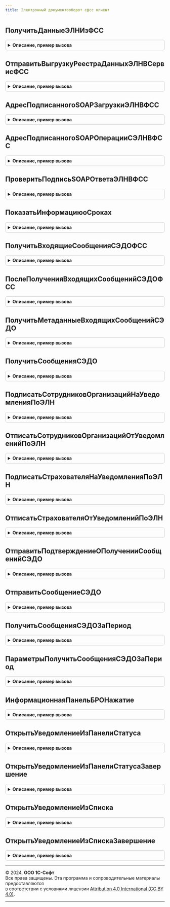 ```yaml
---
title: Электронный документооборот сфсс клиент
---
```



## ПолучитьДанныеЭЛНИзФСС
<details style="margin: 1em 0; padding: 0.5em; border: 1px solid #ccc; border-radius: 6px;">

<summary style="font-weight: bold; cursor: pointer;">Описание, пример вызова</summary>

```bsl

// Получение от веб-сервису СФР и расшифровка, проверка подписи листка нетрудоспособности.
//
// Параметры:
//  ВыполняемоеОповещение       - ОписаниеОповещения - описание процедуры, принимающей результат.
//    Результат                            - Структура:
//      * ПодписьВалидна                     - Булево - результат проверки подписи.
//      * АдресРасшифрованногоОтветаSOAP     - Строка - адрес во временном хранилище незашифрованного ответа SOAP от веб-сервиса СФР.
//                                         - Неопределено - при ошибке.
//
//  ЗапросДляПолученияЭЛН - Структура:
//    * Организация                - СправочникСсылка.Организации - организация, сертификатом которой для ФСС подписывать.
//    * РегистрационныйНомерФСС    - Строка - регистрационный номер СФР или регистрационный номер ФСС организации.
//    * ЭтоРегистрационныйНомерСФР - Булево или Неопределено - необязательный ключ, указывает на передачу в ключе
//                                   "РегистрационныйНомерФСС" регистрационного номера СФР.
//    * ТекстXML                   - Строка - XML запроса SOAP операции с листком нетрудоспособности без подписи.
//
Процедура ПолучитьДанныеЭЛНИзФСС(ВыполняемоеОповещение, ЗапросДляПолученияЭЛН) Экспорт
```

Пример вызова
```bsl
ЭлектронныйДокументооборотСФССКлиент.ПолучитьДанныеЭЛНИзФСС(ВыполняемоеОповещение, ЗапросДляПолученияЭЛН) 
```
</details>

## ОтправитьВыгрузкуРеестраДанныхЭЛНВСервисФСС
<details style="margin: 1em 0; padding: 0.5em; border: 1px solid #ccc; border-radius: 6px;">

<summary style="font-weight: bold; cursor: pointer;">Описание, пример вызова</summary>

```bsl

// Подписание, шифрование, отправка на веб-сервису ФСС реестра электронных листков нетрудоспособности и получение результатов.
//
// Параметры:
//  ВыполняемоеОповещение   - ОписаниеОповещения - описание процедуры, принимающей результат.
//    Результат                            - Структура:
//      * ПодписьВалидна                     - Булево - результат проверки подписи.
//      * АдресРасшифрованногоОтветаSOAP     - Строка - адрес во временном хранилище незашифрованного ответа SOAP от веб-сервиса ФСС.
//                                         - Неопределено - при ошибке.
//
//  ВыгрузкаРеестраДанныхЭЛН - Структура:
//    * Организация             - СправочникСсылка.Организации - организация, сертификатом которой для ФСС подписывать.
//    * РегистрационныйНомерФСС - Строка - регистрационный номер организации в ФСС.
//    * ТекстXML                - Строка - XML выгрузки реестра ЭЛН.
//
Процедура ОтправитьВыгрузкуРеестраДанныхЭЛНВСервисФСС( Экспорт
```

Пример вызова
```bsl
ЭлектронныйДокументооборотСФССКлиент.ОтправитьВыгрузкуРеестраДанныхЭЛНВСервисФСС();
```
</details>

## АдресПодписанногоSOAPЗагрузкиЭЛНВФСС
<details style="margin: 1em 0; padding: 0.5em; border: 1px solid #ccc; border-radius: 6px;">

<summary style="font-weight: bold; cursor: pointer;">Описание, пример вызова</summary>

```bsl

// Устарела. Используется в составе ОтправитьВыгрузкуРеестраДанныхЭЛНВСервисФСС.
// Получение адреса подписанного, зашифрованного запроса к веб-сервису ФСС для отправки реестра листков нетрудоспособности.
//
// Параметры:
//  ВыполняемоеОповещение   - ОписаниеОповещения - описание процедуры, принимающей результат.
//    Результат               - Строка - адрес во временном хранилище подписанного или подписанного и зашифрованного запроса SOAP
//                                       к веб-сервису ФСС.
//                              Неопределено - при ошибке.
//
//  ОрганизацияСсылка       - СправочникСсылка.Организации - организация, сертификатом которой для ФСС подписывать.
//
//  РегистрационныйНомерФСС - Строка - регистрационный номер ФСС.
//
//  ВыгрузкаЭЛН             - Строка - XML выгрузки ЭЛН.
//
//  ЗашифроватьSOAP         - Булево - если Истина, запрос будет подписан и зашифрован, иначе только подписан.
//
Процедура АдресПодписанногоSOAPЗагрузкиЭЛНВФСС( Экспорт
```

Пример вызова
```bsl
ЭлектронныйДокументооборотСФССКлиент.АдресПодписанногоSOAPЗагрузкиЭЛНВФСС();
```
</details>

## АдресПодписанногоSOAPОперацииСЭЛНВФСС
<details style="margin: 1em 0; padding: 0.5em; border: 1px solid #ccc; border-radius: 6px;">

<summary style="font-weight: bold; cursor: pointer;">Описание, пример вызова</summary>

```bsl

// Устарела. Используется в составе ПолучитьДанныеЭЛНИзФСС.
// Получение адреса подписанного, зашифрованного запроса к веб-сервису ФСС для выполнения операции с листком нетрудоспособности
// (получения ЭЛН, прекращения действия ЭЛН).
//
// Параметры:
//  ВыполняемоеОповещение       - ОписаниеОповещения - описание процедуры, принимающей результат.
//    Результат                   - Строка - адрес во временном хранилище подписанного или подписанного и зашифрованного запроса SOAP
//                                           к веб-сервису ФСС.
//                                  Неопределено - при ошибке.
//
//  ОрганизацияСсылка           - СправочникСсылка.Организации - организация, сертификатом которой для ФСС подписывать.
//
//  ВыгрузкаЗапросаОперацииСЭЛН - Строка - XML запроса SOAP операции с листком нетрудоспособности без подписи.
//
//  ЗашифроватьSOAP             - Булево - если Истина, запрос будет подписан и зашифрован, иначе только подписан.
//
Процедура АдресПодписанногоSOAPОперацииСЭЛНВФСС( Экспорт
```

Пример вызова
```bsl
ЭлектронныйДокументооборотСФССКлиент.АдресПодписанногоSOAPОперацииСЭЛНВФСС();
```
</details>

## ПроверитьПодписьSOAPОтветаЭЛНВФСС
<details style="margin: 1em 0; padding: 0.5em; border: 1px solid #ccc; border-radius: 6px;">

<summary style="font-weight: bold; cursor: pointer;">Описание, пример вызова</summary>

```bsl

// Устарела. Используется в составе ПолучитьДанныеЭЛНИзФСС и ОтправитьВыгрузкуРеестраДанныхЭЛНВСервисФСС.
// Получение адреса расшифрованного ответа веб-сервиса ФСС на запрос операции с листком нетрудоспособности, а также результатов
// проверки подписи ответа.
//
// Параметры:
//  ВыполняемоеОповещение                - ОписаниеОповещения - описание процедуры, принимающей результат.
//    Результат                            - Структура:
//      * ПодписьВалидна                     - Булево - результат проверки подписи.
//      * АдресРасшифрованногоОтветаSOAP     - Строка - адрес во временном хранилище незашифрованного ответа SOAP от веб-сервиса ФСС.
//                                         - Неопределено - при ошибке.
//
//  ОрганизацияСсылка                    - СправочникСсылка.Организации - организация, сертификатом которой для ФСС расшифровывать.
//
//  АдресПодписанногоОтветаSOAP          - Строка - адрес во временном хранилище SOAP подписанного или подписанного и зашифрованного
//                                                  ответа SOAP от веб-сервиса ФСС.
//
//  РасшифроватьSOAP                     - Булево - если Истина, будет выполнена дешифрация и проверка подписи, иначе только проверка
//                                                  подписи.
//
Процедура ПроверитьПодписьSOAPОтветаЭЛНВФСС( Экспорт
```

Пример вызова
```bsl
ЭлектронныйДокументооборотСФССКлиент.ПроверитьПодписьSOAPОтветаЭЛНВФСС();
```
</details>

## ПоказатьИнформациюоСроках
<details style="margin: 1em 0; padding: 0.5em; border: 1px solid #ccc; border-radius: 6px;">

<summary style="font-weight: bold; cursor: pointer;">Описание, пример вызова</summary>

```bsl

Процедура ПоказатьИнформациюоСроках() Экспорт
```

Пример вызова
```bsl
ЭлектронныйДокументооборотСФССКлиент.ПоказатьИнформациюоСроках() 
```
</details>

## ПолучитьВходящиеСообщенияСЭДОФСС
<details style="margin: 1em 0; padding: 0.5em; border: 1px solid #ccc; border-radius: 6px;">

<summary style="font-weight: bold; cursor: pointer;">Описание, пример вызова</summary>

```bsl

// Получает данные входящих сообщений СЭДО ФСС.
// Параметры:
//  ОповещениеОбратногоВызова       - ОписаниеОповещения - описание процедуры, принимающей результат:
//    Результат                     -  Структура:
//      * БылиОшибки           - Булево - если Истина, то при выполнении операции возникали ошибки.
//      * ОшибкиПоОрганизациям - Соответствие - возвращаются массивы описаний ошибок в разрезе по организациям.
//      * ДанныеСообщенийПоОрганизациям - Соответствие - ключ соответствия организация, значение - массив структур с полями:
//        * Идентификатор           - Строка - идентификатор сообщения.
//        * Тип                     - Число  - тип сообщения согласно спецификации.
//        * Получатель              - Строка - идентификатор получателя.
//        * ТребуетсяПодтверждение  - Булево - требуется подтверждение о прочтении сообщения.
//        * Содержимое              - Строка - текстовое содержимое сообщения.
//        * Новое                   - Булево - признак того, что это это новое сообщение, данные которого ещё не были загружены.
//        * РегистрационныйНомерСФР - Строка - регистрационный номер СФР организации страхователя.
//      * РезультатыПоОрганизациям - Соответствие - ключ соответствия организация, значение - массив структур с полями:
//        * Выполнено            - Булево - признак успешного выполнения операции.
//        * ОписаниеОшибки       - Строка - содержит описание ошибки в случае, если Выполнено установлено в Ложь.
//        * ДанныеСообщения      - Структура - см. описание структуры ДанныеСообщенийПоОрганизациям.
//        * Идентификатор        - Строка - идентификатор сообщения.
//  Организации                     - Массив - массив организаций, по которым нужно получить сообщения.
//  ЗадаватьВопросОТестовомСервере  - Булево.
//  ПоказыватьДлительнуюОперацию    - Булево.
//  ТипВзаимодействия               - Число - Неопределено или 2 - обмен для страхователя, 3 - для организации (МЧД).
//
Процедура ПолучитьВходящиеСообщенияСЭДОФСС( Экспорт
```

Пример вызова
```bsl
ЭлектронныйДокументооборотСФССКлиент.ПолучитьВходящиеСообщенияСЭДОФСС();
```
</details>

## ПослеПолученияВходящихСообщенийСЭДОФСС
<details style="margin: 1em 0; padding: 0.5em; border: 1px solid #ccc; border-radius: 6px;">

<summary style="font-weight: bold; cursor: pointer;">Описание, пример вызова</summary>

```bsl

Процедура ПослеПолученияВходящихСообщенийСЭДОФСС(Результат, ПараметрыОбработчика) Экспорт
```

Пример вызова
```bsl
ЭлектронныйДокументооборотСФССКлиент.ПослеПолученияВходящихСообщенийСЭДОФСС(Результат, ПараметрыОбработчика) 
```
</details>

## ПолучитьМетаданныеВходящихСообщенийСЭДО
<details style="margin: 1em 0; padding: 0.5em; border: 1px solid #ccc; border-radius: 6px;">

<summary style="font-weight: bold; cursor: pointer;">Описание, пример вызова</summary>

```bsl

// Получает список входящих сообщений для организаций-страхователей с сервера СЭДО ФСС.
//
// Параметры:
//  ОповещениеОбратногоВызова       - ОписаниеОповещения - описание процедуры, принимающей результат.
//    Результат                            - Структура:
//      * Выполнено         - Булево - признак успешного выполнения операции.
//      * ОписаниеОшибки    - Строка - содержит описание ошибки в случае, если Выполнено установлено в Ложь.
//      * ДанныеСообщенийПоОрганизациям   - Соответствие - соответствие организаций данным сообщений.
//        * Ключ     - СправочникСсылка.Организации - организация, для который были получены данные сообщений.
//        * Значение - Массив - массив структур с данными сообщений:
//          * Идентификатор          - Строка - идентификатор сообщения.
//          * Тип                    - Число  - тип сообщения согласно спецификации.
//          * Получатель             - Строка - идентификатор получателя.
//          * ТребуетсяПодтверждение - Булево - требуется подтверждение о прочтении сообщения.
//          * Новое                  - Булево - признак того, что это новое сообщение, данные которого ещё не были загружены.
//          * РегистрационныйНомерСФР - Строка - регистрационный номер СФР организации страхователя.
//  Организации     - Массив - список организаций, для которых будет запрошен список сообщений.
//  ДатаСообщений  - Дата - дата, за которую будет возвращен список входящих сообщений.
//
Процедура ПолучитьМетаданныеВходящихСообщенийСЭДО(ОповещениеОбратногоВызова, Экспорт
```

Пример вызова
```bsl
ЭлектронныйДокументооборотСФССКлиент.ПолучитьМетаданныеВходящихСообщенийСЭДО(ОповещениеОбратногоВызова, );
```
</details>

## ПолучитьСообщенияСЭДО
<details style="margin: 1em 0; padding: 0.5em; border: 1px solid #ccc; border-radius: 6px;">

<summary style="font-weight: bold; cursor: pointer;">Описание, пример вызова</summary>

```bsl

// Получает содержимое входящих сообщений для страхователя с сервера СЭДО ФСС.
//
// Параметры:
//  ОповещениеОбратногоВызова        - ОписаниеОповещения - описание процедуры, принимающей результат:
//    Результат  - Структура:
//      * БылиОшибки           - Булево - если Истина, то при выполнении операции возникали ошибки.
//      * Ошибки               - Массив - содержит описание ошибки в случае, если Выполнено установлено в Ложь.
//      * ДанныеСообщений   - Массив - массив структур с данными сообщений:
//          * Идентификатор           - Строка - идентификатор сообщения.
//          * Тип                     - Число - тип сообщения согласно спецификации.
//          * Получатель              - Строка - идентификатор получателя.
//          * Содержимое              - Строка - текстовое содержимое сообщения.
//          * ТребуетсяПодтверждение  - Булево - требуется подтверждение о прочтении сообщения
//          * РегистрационныйНомерСФР - Строка - регистрационный номер СФР организации страхователя.
//      * РезультатыПолучения    - Массив - массив структур с полями:
//          * Выполнено            - Булево - признак успешного выполнения операции.
//          * ОписаниеОшибки       - Строка - содержит описание ошибки в случае, если Выполнено установлено в Ложь.
//          * ДанныеСообщения      - Структура - см. описание структуры ДанныеСообщений.
//          * Идентификатор        - Строка - идентификатор сообщения.
//  Организация                      - СправочникСсылка.Организации - организация страхователь.
//  Идентификаторы                   - Массив - массив строковых идентификаторов сообщений, которые требуется получить.
//  ОткрыватьФормуДлительнойОперации - Булево
//  ЗадаватьВопросОТестовомСервере   - Булево
//  ТипыВзаимодействий               - Массив - типы взаимодействий по идентификаторам сообщений
//                                              при значении Неопределено берутся типы взаимодействия по умолчанию
//                                              ДокументооборотСФССКлиентСервер.ТипВзаимодействияСтраховательСЭДО(),
//                                              для МЧД использовать тип взаимодействия
//                                              ДокументооборотСФССКлиентСервер.ТипВзаимодействияОрганизацияСЭДО().
//
Процедура ПолучитьСообщенияСЭДО( Экспорт
```

Пример вызова
```bsl
ЭлектронныйДокументооборотСФССКлиент.ПолучитьСообщенияСЭДО();
```
</details>

## ПодписатьСотрудниковОрганизацийНаУведомленияПоЭЛН
<details style="margin: 1em 0; padding: 0.5em; border: 1px solid #ccc; border-radius: 6px;">

<summary style="font-weight: bold; cursor: pointer;">Описание, пример вызова</summary>

```bsl

// Подписывает сотрудников на уведомления об изменении статусов ЭЛН в ФСС.
// Параметры:
//  ОповещениеОбратногоВызова       - ОписаниеОповещения - описание процедуры, принимающей результат:
//    Результат                     -  Структура:
//      * БылиОшибки           - Булево - если Истина, то при выполнении операции возникали ошибки.
//      * Ошибки               - Массив - содержит описания ошибок.
//      * РезультатыОперации   - Соответствие - результаты операции в разрезе организаций. Поля значения:
//         * Выполнено            - Булево - признак успешного выполнения операции.
//         * ОписаниеОшибки       - Строка - содержит описание ошибки в случае, если Выполнено установлено в Ложь.
//         * ИдентификаторЗапроса - Строка - идентификатор отправленного запроса.
//  СНИЛСыСотрудниковОрганизаций - Соответствие - СНИЛСы сотрудников в разрезе организаций.
//    * Ключ     - СправочникСсылка.Организации - организация.
//    * Значение - Массив - массив строк со СНИЛС сотрудников, значения СНИЛС должны содержать только цифры.
//  ПринудительноОткрепить - Булево - признак принудительно открепления сотрудников от предыдущего работодателя.
//
Процедура ПодписатьСотрудниковОрганизацийНаУведомленияПоЭЛН(ОповещениеОбратногоВызова, Экспорт
```

Пример вызова
```bsl
ЭлектронныйДокументооборотСФССКлиент.ПодписатьСотрудниковОрганизацийНаУведомленияПоЭЛН(ОповещениеОбратногоВызова, );
```
</details>

## ОтписатьСотрудниковОрганизацийОтУведомленийПоЭЛН
<details style="margin: 1em 0; padding: 0.5em; border: 1px solid #ccc; border-radius: 6px;">

<summary style="font-weight: bold; cursor: pointer;">Описание, пример вызова</summary>

```bsl

// Отписывает сотрудников от уведомлений об изменении статусов ЭЛН в ФСС.
// Параметры:
//  ОповещениеОбратногоВызова       - ОписаниеОповещения - описание процедуры, принимающей результат:
//    Результат                     -  Структура:
//      * БылиОшибки           - Булево - если Истина, то при выполнении операции возникали ошибки.
//      * Ошибки               - Массив - содержит описания ошибок.
//      * РезультатыОперации   - Соответствие - результаты операции в разрезе организаций. Поля значения:
//         * Выполнено            - Булево - признак успешного выполнения операции.
//         * ОписаниеОшибки       - Строка - содержит описание ошибки в случае, если Выполнено установлено в Ложь.
//         * ИдентификаторЗапроса - Строка - идентификатор отправленного запроса.
//  СНИЛСыСотрудниковОрганизаций - Соответствие - СНИЛСы сотрудников в разрезе организаций.
//    * Ключ     - СправочникСсылка.Организации - организация.
//    * Значение - Массив - массив строк со СНИЛС сотрудников, значения СНИЛС должны содержать только цифры.
//
Процедура ОтписатьСотрудниковОрганизацийОтУведомленийПоЭЛН(ОповещениеОбратногоВызова, Экспорт
```

Пример вызова
```bsl
ЭлектронныйДокументооборотСФССКлиент.ОтписатьСотрудниковОрганизацийОтУведомленийПоЭЛН(ОповещениеОбратногоВызова, );
```
</details>

## ПодписатьСтрахователяНаУведомленияПоЭЛН
<details style="margin: 1em 0; padding: 0.5em; border: 1px solid #ccc; border-radius: 6px;">

<summary style="font-weight: bold; cursor: pointer;">Описание, пример вызова</summary>

```bsl

// Подписывает страхователя на уведомления об изменения статусов ЭЛН в ФСС.
// Для получения уведомлений требуется также подписка сотрудников (см. ПодписатьСотрудниковНаУведомленияПоЭЛН).
// Параметры:
//  ОповещениеОбратногоВызова       - ОписаниеОповещения - описание процедуры, принимающей результат:
//    Результат                     -  Структура:
//      * Выполнено            - Булево - признак успешного выполнения операции.
//      * ОписаниеОшибки       - Строка - содержит описание ошибки в случае, если Выполнено установлено в Ложь.
//      * ИдентификаторЗапроса - Строка - идентификатор отправленного запроса.
//  Организация             - СправочникСсылка.Организации - организация страхователь.
//
Процедура ПодписатьСтрахователяНаУведомленияПоЭЛН(ОповещениеОбратногоВызова, Экспорт
```

Пример вызова
```bsl
ЭлектронныйДокументооборотСФССКлиент.ПодписатьСтрахователяНаУведомленияПоЭЛН(ОповещениеОбратногоВызова, );
```
</details>

## ОтписатьСтрахователяОтУведомленийПоЭЛН
<details style="margin: 1em 0; padding: 0.5em; border: 1px solid #ccc; border-radius: 6px;">

<summary style="font-weight: bold; cursor: pointer;">Описание, пример вызова</summary>

```bsl

// Отписывает страхователя от уведомлений об изменении статусов ЭЛН в ФСС.
// Параметры:
//  ОповещениеОбратногоВызова       - ОписаниеОповещения - описание процедуры, принимающей результат:
//    Результат                     -  Структура:
//      * Выполнено            - Булево - признак успешного выполнения операции.
//      * ОписаниеОшибки       - Строка - содержит описание ошибки в случае, если Выполнено установлено в Ложь.
//      * ИдентификаторЗапроса - Строка - идентификатор отправленного запроса.
//  Организация             - СправочникСсылка.Организации - организация страхователь.
//
Процедура ОтписатьСтрахователяОтУведомленийПоЭЛН(ОповещениеОбратногоВызова, Экспорт
```

Пример вызова
```bsl
ЭлектронныйДокументооборотСФССКлиент.ОтписатьСтрахователяОтУведомленийПоЭЛН(ОповещениеОбратногоВызова, );
```
</details>

## ОтправитьПодтверждениеОПолученииСообщенийСЭДО
<details style="margin: 1em 0; padding: 0.5em; border: 1px solid #ccc; border-radius: 6px;">

<summary style="font-weight: bold; cursor: pointer;">Описание, пример вызова</summary>

```bsl

// Отправляет подтверждение о получении сообщений на сервер СЭДО ФСС.
//
// Параметры:
//  ОповещениеОбратногоВызова       - ОписаниеОповещения - описание процедуры, принимающей результат:
//    Результат  - Структура:
//      * Выполнено           - Булево - признак успешного выполнения операции.
//      * ОписаниеОшибки      - Строка - содержит описание ошибки в случае, если Выполнено установлено в Ложь.
//      * ИдентификаторЗапроса - Строка - идентификатор отправленного запроса.
//  Организация             - СправочникСсылка.Организации - организация страхователь.
//  ИдентификаторыСообщений  - Массив, Строка, УникальныйИдентификатор - идентификаторы сообщений, на которые будет отправлено подтверждение.
//  ПослеОтправкиПолучитьВходящие - Булево - если Истина, то после отправки подтверждений будут получены входящие сообщения.
//
Процедура ОтправитьПодтверждениеОПолученииСообщенийСЭДО(ОповещениеОбратногоВызова, Экспорт
```

Пример вызова
```bsl
ЭлектронныйДокументооборотСФССКлиент.ОтправитьПодтверждениеОПолученииСообщенийСЭДО(ОповещениеОбратногоВызова, );
```
</details>

## ОтправитьСообщениеСЭДО
<details style="margin: 1em 0; padding: 0.5em; border: 1px solid #ccc; border-radius: 6px;">

<summary style="font-weight: bold; cursor: pointer;">Описание, пример вызова</summary>

```bsl

// Отправляет произвольное сообщение на сервер СЭДО ФСС.
//
// Параметры:
//  ОповещениеОбратногоВызова - ОписаниеОповещения - описание процедуры, принимающей результат:
//    Результат                    - Структура:
//      * Выполнено            - Булево - признак успешного выполнения операции.
//      * ОписаниеОшибки       - Строка - содержит описание ошибки в случае, если Выполнено установлено в Ложь.
//      * ИдентификаторЗапроса - Строка - идентификатор отправленного запроса.
//      * ИдентификаторПакета  - Строка - идентификатор отправленного пакета (пустая строка при отправке напрямую).
//      * ОбменЧерезОператора  - Булево.
//  ПараметрыСообщения             - Структура - параметры отправки сообщения со структурой, как формируется функцией
//                                               "ЭлектронныйДокументооборотСФСС.ПараметрыОтправитьСообщениеСЭДО"
//  ЗадаватьВопросОТестовомСервере - Булево    - показывать вопрос, если установлен тестовый режим,
//                                               по умолчанию Истина, в случае серии вызовов для непервого вызова
//                                               стоит задавать Ложь.
//
Процедура ОтправитьСообщениеСЭДО( Экспорт
```

Пример вызова
```bsl
ЭлектронныйДокументооборотСФССКлиент.ОтправитьСообщениеСЭДО();
```
</details>

## ПолучитьСообщенияСЭДОЗаПериод
<details style="margin: 1em 0; padding: 0.5em; border: 1px solid #ccc; border-radius: 6px;">

<summary style="font-weight: bold; cursor: pointer;">Описание, пример вызова</summary>

```bsl

// Получет сообщений СЭДО СФР за период.
// Параметры:
//  ОповещениеОбратногоВызова        - ОписаниеОповещения - описание процедуры, принимающей результат:
//    Результат  - Структура:
//      * БылиОшибки           - Булево - если Истина, то при выполнении операции возникали ошибки.
//      * Ошибки               - Массив - содержит описание ошибки в случае, если Выполнено установлено в Ложь.
//      * ДанныеСообщений   - Массив - массив структур с данными сообщений:
//          * Идентификатор          - Строка - идентификатор сообщения.
//          * Тип                    - Число - тип сообщения согласно спецификации.
//          * Получатель             - Строка - идентификатор получателя.
//          * Содержимое             - Строка - текстовое содержимое сообщения.
//          * ТребуетсяПодтверждение - Булево - требуется подтверждение о прочтении сообщения.
//      * РезультатыПолучения    - Массив - массив структур с полями:
//          * Выполнено            - Булево - признак успешного выполнения операции.
//          * ОписаниеОшибки       - Строка - содержит описание ошибки в случае, если Выполнено установлено в Ложь.
//          * ДанныеСообщения      - Структура - см. описание структуры ДанныеСообщений.
//          * Идентификатор        - Строка - идентификатор сообщения.
//  Организации                      - Массив из СправочникСсылка.Организации - организации страхователи.
//  ДатаНачала                       - Дата - дата и время начала периода.
//  ДатаОкончания                    - Дата - дата и время окончания периода.
//  ПараметрыПолучения               - Структура - см. ПараметрыПолучитьСообщенияСЭДОЗаПериод.
Процедура ПолучитьСообщенияСЭДОЗаПериод(ОповещениеОбратногоВызова, Экспорт
```

Пример вызова
```bsl
ЭлектронныйДокументооборотСФССКлиент.ПолучитьСообщенияСЭДОЗаПериод(ОповещениеОбратногоВызова, );
```
</details>

## ПараметрыПолучитьСообщенияСЭДОЗаПериод
<details style="margin: 1em 0; padding: 0.5em; border: 1px solid #ccc; border-radius: 6px;">

<summary style="font-weight: bold; cursor: pointer;">Описание, пример вызова</summary>

```bsl

// Параметры метода ПолучитьСообщенияСЭДОЗаПериод.
//
// Возвращаемое значение:
//  ОткрыватьФормуДлительнойОперации - Булево - по умолчанию Истина.
//  ЗадаватьВопросОТестовомСервере   - Булево - по умолчанию Истина.
//  ТипВзаимодействия                - Число  - тип взаимодействия с сервером СЭДО (2 - страхователь,
//                                              3 - организация, используется для МЧД).
//  СброситьСвойстваОбменаПоСЭДОЧерезОператора - Булево - по умолчанию Истина.
//  ПринудительноПовторноПолучитьСообщения - Булево - если Истина, то сообщения за период будут загружены,
//                                                    даже если у сообщения снят признак Новое.
Функция ПараметрыПолучитьСообщенияСЭДОЗаПериод() Экспорт
```

Пример вызова
```bsl
Результат = ЭлектронныйДокументооборотСФССКлиент.ПараметрыПолучитьСообщенияСЭДОЗаПериод() 
```
</details>

## ИнформационнаяПанельБРОНажатие
<details style="margin: 1em 0; padding: 0.5em; border: 1px solid #ccc; border-radius: 6px;">

<summary style="font-weight: bold; cursor: pointer;">Описание, пример вызова</summary>

```bsl

// Метод отрабатывает нажатие на элементы в информационной панели БРО для ЗУП
//
// Параметры:
//  Форма	 - УправляемаяФорма - Форма, в которой располагается элемент.
//  Ссылка	 - Строка - Значение, которое пришло в метод формы Подключаемый_ИнформационнаяПанельБРООбработкаНавигационнойСсылки
//             в парамете НавигационнаяСсылкаФорматированнойСтроки.
//  СтандартнаяОбработка - Булево - Значение, которое пришло в метод формы
//             Подключаемый_ИнформационнаяПанельБРООбработкаНавигационнойСсылки в парамете ОбработкаНавигационнойСсылки.
//
Процедура ИнформационнаяПанельБРОНажатие(Форма, Ссылка, СтандартнаяОбработка) Экспорт
```

Пример вызова
```bsl
ЭлектронныйДокументооборотСФССКлиент.ИнформационнаяПанельБРОНажатие(Форма, Ссылка, СтандартнаяОбработка) 
```
</details>

## ОткрытьУведомлениеИзПанелиСтатуса
<details style="margin: 1em 0; padding: 0.5em; border: 1px solid #ccc; border-radius: 6px;">

<summary style="font-weight: bold; cursor: pointer;">Описание, пример вызова</summary>

```bsl

Процедура ОткрытьУведомлениеИзПанелиСтатуса(Форма) Экспорт
```

Пример вызова
```bsl
ЭлектронныйДокументооборотСФССКлиент.ОткрытьУведомлениеИзПанелиСтатуса(Форма) 
```
</details>

## ОткрытьУведомлениеИзПанелиСтатусаЗавершение
<details style="margin: 1em 0; padding: 0.5em; border: 1px solid #ccc; border-radius: 6px;">

<summary style="font-weight: bold; cursor: pointer;">Описание, пример вызова</summary>

```bsl

Процедура ОткрытьУведомлениеИзПанелиСтатусаЗавершение(Результат, ДополнительныеПараметры) Экспорт
```

Пример вызова
```bsl
ЭлектронныйДокументооборотСФССКлиент.ОткрытьУведомлениеИзПанелиСтатусаЗавершение(Результат, ДополнительныеПараметры) 
```
</details>

## ОткрытьУведомлениеИзСписка
<details style="margin: 1em 0; padding: 0.5em; border: 1px solid #ccc; border-radius: 6px;">

<summary style="font-weight: bold; cursor: pointer;">Описание, пример вызова</summary>

```bsl

Процедура ОткрытьУведомлениеИзСписка(Элемент) Экспорт
```

Пример вызова
```bsl
ЭлектронныйДокументооборотСФССКлиент.ОткрытьУведомлениеИзСписка(Элемент) 
```
</details>

## ОткрытьУведомлениеИзСпискаЗавершение
<details style="margin: 1em 0; padding: 0.5em; border: 1px solid #ccc; border-radius: 6px;">

<summary style="font-weight: bold; cursor: pointer;">Описание, пример вызова</summary>

```bsl

Процедура ОткрытьУведомлениеИзСпискаЗавершение(Результат, ДополнительныеПараметры) Экспорт
```

Пример вызова
```bsl
ЭлектронныйДокументооборотСФССКлиент.ОткрытьУведомлениеИзСпискаЗавершение(Результат, ДополнительныеПараметры) 
```
</details>

---

© 2024, **ООО 1С-Софт**  
Все права защищены. Эта программа и сопроводительные материалы предоставляются  
в соответствии с условиями лицензии [Attribution 4.0 International (CC BY 4.0)](https://creativecommons.org/licenses/by/4.0/legalcode).

---
